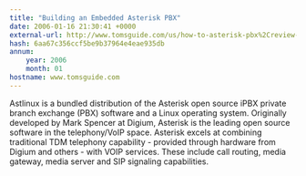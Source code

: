 ```yaml
---
title: "Building an Embedded Asterisk PBX"
date: 2006-01-16 21:30:41 +0000
external-url: http://www.tomsguide.com/us/how-to-asterisk-pbx%2Creview-623.html
hash: 6aa67c356ccf5be9b37964e4eae935db
annum:
    year: 2006
    month: 01
hostname: www.tomsguide.com
---
```


Astlinux is a bundled distribution of the Asterisk open source iPBX private branch exchange (PBX) software and a Linux operating system. Originally developed by Mark Spencer at Digium, Asterisk is the leading open source software in the telephony/VoIP space. Asterisk excels at combining traditional TDM telephony capability - provided through hardware from Digium and others - with VOIP services. These include call routing, media gateway, media server and SIP signaling capabilities.
